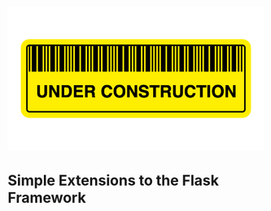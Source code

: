 ![Under Construction Logo](logo_under_construction_sign_wide.png)

# Simple Extensions to the Flask Framework
